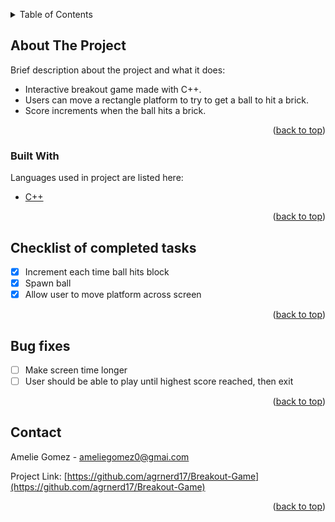 <a name="readme-top"></a>



<!-- TABLE OF CONTENTS -->
<details>
  <summary>Table of Contents</summary>
  <ol>
    <li>
      <a href="#about-the-project">About The Project</a>
      <ul>
        <li><a href="#built-with">Built With</a></li>
      </ul>
    </li>
    <li>
      <a href="#get-started">Completed</a>
      <ul>
      </ul>
    </li>
    <li><a href="#usage">Bug Fixes</a></li>
    <li><a href="#contact">Contact</a></li>
  </ol>
</details>



<!-- ABOUT THE PROJECT -->
## About The Project

Brief description about the project and what it does:

* Interactive breakout game made with C++.
* Users can move a rectangle platform to try to get a ball to hit a brick.
* Score increments when the ball hits a brick.

<p align="right">(<a href="#readme-top">back to top</a>)</p>



### Built With

Languages used in project are listed here:

* [C++][C++-url]

<p align="right">(<a href="#readme-top">back to top</a>)</p>



<!-- COMPLETED -->
## Checklist of completed tasks

- [x] Increment each time ball hits block
- [x] Spawn ball
- [x] Allow user to move platform across screen

<p align="right">(<a href="#readme-top">back to top</a>)</p>



<!-- FIXES -->
## Bug fixes

- [ ] Make screen time longer
- [ ] User should be able to play until highest score reached, then exit

<p align="right">(<a href="#readme-top">back to top</a>)</p>



<!-- CONTACT -->
## Contact

Amelie Gomez - ameliegomez0@gmai.com

Project Link: [https://github.com/agrnerd17/Breakout-Game](https://github.com/agrnerd17/Breakout-Game)

<p align="right">(<a href="#readme-top">back to top</a>)</p>




<!-- LINKS & IMAGES -->

[C++-url]: https://isocpp.org/
